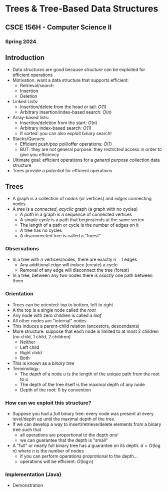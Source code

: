 
# Trees & Tree-Based Data Structures
## CSCE 156H - Computer Science II
### Spring 2024

## Introduction

* Data *structures* are good because *structure* can be exploited for efficient operations
* Motivation: want a data structure that supports efficient:
  * Retrieval/search
  * Insertion
  * Deletion
* Linked Lists:
  * Insertion/delete from the head or tail: $O(1)$
  * Arbitrary insertion/index-based search: $O(n)$
* Array-based lists:
  * Insertion/deletion from the start: $O(n)$
  * Arbitrary index-based search: $O(1)$
  * If sorted: you can also exploit binary search!
* Stacks/Queues:
  * Efficient push/pop poll/offer operations: $O(1)$
  * BUT: they are not general purpose: they *restricted* access in order to give you efficiency
* Ultimate goal: efficient operations for a *general purpose* collection data structure
* Trees provide a *potential* for efficient operations

## Trees

* A graph is a collection of *nodes* (or vertices) and *edges* connecting nodes
* A *tree* is a *connected*, *acyclic* graph (a graph with no cycles)
  * A *path* in a graph is a sequence of connected vertices
  * A *simple cycle* is a path that begins/ends at the same vertex
  * The length of a path or cycle is the number of edges on it
  * A tree has no cycles
  * A disconnected tree is called a "forest"

### Observations

* In a tree with $n$ vertices/nodes, there are exactly $n-1$ edges
  * Any additional edge will *induce* (create) a cycle
  * Removal of any edge will disconnect the tree (forest)
* In a tree, between any two nodes there is *exactly* one path between them

### Orientation

* Trees can be oriented: top to bottom, left to right
* A the top is a single node called the *root*
* Any node with zero children is called a *leaf*
* All other nodes are "internal" nodes
* This induces a parent-child relation (ancestors, descendants)
* More structure: suppose that each node is limited to at most 2 children (no child, 1 child, 2 children)
  * Neither
  * Left child
  * Right child
  * Both
* This is known as a *binary tree*
* Terminology:
  * The *depth* of a node $u$ is the length of the unique path from the root to $u$
  * The depth of the tree itself is the maximal depth of any node
  * Depth of the root: 0 by convention

### How can we exploit this structure?

* Suppose you had a *full* binary tree: every node was present at every level/depth up until the maximal depth of the tree.
* If we can develop a way to insert/retrieve/delete elements from a binary tree such that
  * all operations are proportional to the depth *and*
  * we can guarantee that the depth is "small"
* A "full" or nearly full binary tree has a guarantee on its depth: $d = O(\log{n})$ where $n$ is the number of nodes
  * if you can perform operations proprotional to the depth...
  * operations will be efficient: $O(\log{n})$

### Implementation (Java)

* Demonstration


```text










```
